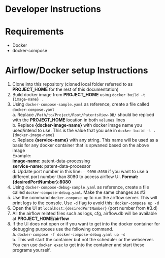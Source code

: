 # Developer Instructions
# Requirements
* Docker
* docker-compose
# Airflow/Docker setup Instructions

1. Clone into this repository (cloned local folder referred to as **PROJECT_HOME** for the rest of this documentation)
2. Build docker image from **PROJECT_HOME** using `docker build -t {image-name} .`
3. Using `docker-compose-sample.yaml` as reference, create a file called `docker-compose.yaml`  
  a. Replace `/Path/to/Project/Root/PatentsView-DB/` should be replced with the **PROJECT_HOME** location in both `volumes` lines  
  b. Replace **{docker-image-name}** with docker image name you used/intend to use. This is the value that you use in `docker build -t . {docker-image-name}`  
  c. Replace **{service-name}** with any string. This name will be used as a basis for any docker container that is spwaned based on the above image  
Example:  
 **image-name**: patent-data-processing  
 **service-name**: patent-data-processor  
 d. Update port number in this line: `- 9090:8080` if you want to use a different port number than 8080 to access airflow UI. **Format: {desiredPortNumber}:8080**
4. Using  `docker-compose-debug-sample.yaml` as reference, create a file called `docker-compose-debug.yaml`. Make the same changes as #3
5. Use the command `docker-compose up` to run the airflow server. This will print logs to the console. Use `-d` flag to avoid this: `docker-compose up -d`
6. Open the UI at `localhost:{desiredPortNumber}` (port number from #3.d)
7. All the airflow related files such as logs, cfg, airflow.db will be available at **PROJECT_HOME/airflow**
8. If the UI does not open or if you want to get into the docker container for debugging purposes use the following command.   
	a.	`docker-compose -f docker-compose-debug.yaml up -d`  
	b. This will start the container but not the scheduler or the webserver. You can use `docker exec` to get into the container and start these programs yourself. 
